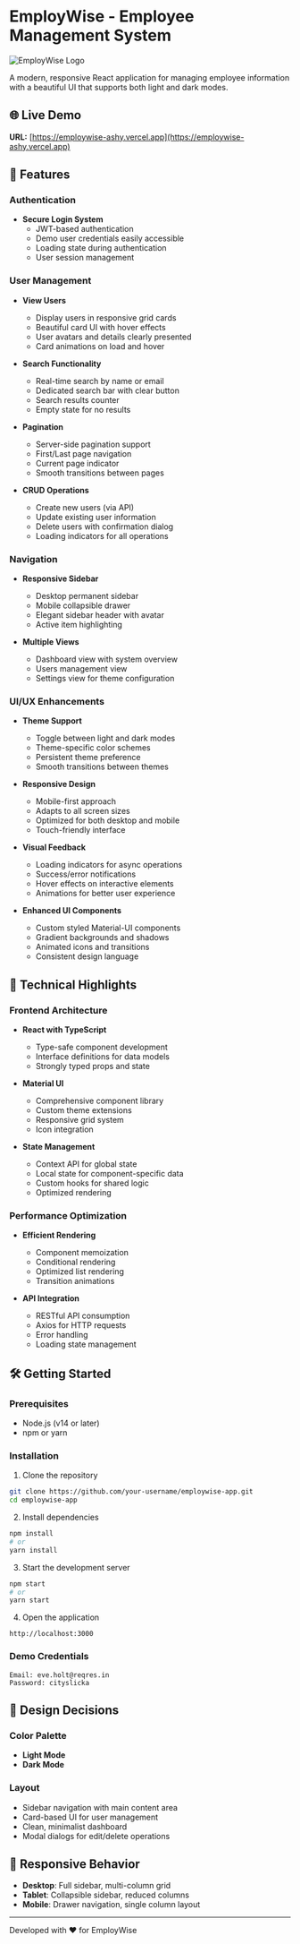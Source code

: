 # EmployWise - Employee Management System

![EmployWise Logo](https://img.shields.io/badge/EmployWise-User%20Management-6366F1)

A modern, responsive React application for managing employee information with a beautiful UI that supports both light and dark modes.


## 🌐 Live Demo

**URL:** [https://employwise-ashy.vercel.app](https://employwise-ashy.vercel.app)

## 🌟 Features

### Authentication
- **Secure Login System**
  - JWT-based authentication
  - Demo user credentials easily accessible
  - Loading state during authentication
  - User session management

### User Management
- **View Users**
  - Display users in responsive grid cards
  - Beautiful card UI with hover effects
  - User avatars and details clearly presented
  - Card animations on load and hover

- **Search Functionality**
  - Real-time search by name or email
  - Dedicated search bar with clear button
  - Search results counter
  - Empty state for no results

- **Pagination**
  - Server-side pagination support
  - First/Last page navigation
  - Current page indicator
  - Smooth transitions between pages

- **CRUD Operations**
  - Create new users (via API)
  - Update existing user information
  - Delete users with confirmation dialog
  - Loading indicators for all operations

### Navigation
- **Responsive Sidebar**
  - Desktop permanent sidebar
  - Mobile collapsible drawer
  - Elegant sidebar header with avatar
  - Active item highlighting

- **Multiple Views**
  - Dashboard view with system overview
  - Users management view
  - Settings view for theme configuration

### UI/UX Enhancements
- **Theme Support**
  - Toggle between light and dark modes
  - Theme-specific color schemes
  - Persistent theme preference
  - Smooth transitions between themes

- **Responsive Design**
  - Mobile-first approach
  - Adapts to all screen sizes
  - Optimized for both desktop and mobile
  - Touch-friendly interface

- **Visual Feedback**
  - Loading indicators for async operations
  - Success/error notifications
  - Hover effects on interactive elements
  - Animations for better user experience

- **Enhanced UI Components**
  - Custom styled Material-UI components
  - Gradient backgrounds and shadows
  - Animated icons and transitions
  - Consistent design language

## 🚀 Technical Highlights

### Frontend Architecture
- **React with TypeScript**
  - Type-safe component development
  - Interface definitions for data models
  - Strongly typed props and state

- **Material UI**
  - Comprehensive component library
  - Custom theme extensions
  - Responsive grid system
  - Icon integration

- **State Management**
  - Context API for global state
  - Local state for component-specific data
  - Custom hooks for shared logic
  - Optimized rendering

### Performance Optimization
- **Efficient Rendering**
  - Component memoization
  - Conditional rendering
  - Optimized list rendering
  - Transition animations

- **API Integration**
  - RESTful API consumption
  - Axios for HTTP requests
  - Error handling
  - Loading state management

## 🛠️ Getting Started

### Prerequisites
- Node.js (v14 or later)
- npm or yarn

### Installation
1. Clone the repository
```bash
git clone https://github.com/your-username/employwise-app.git
cd employwise-app
```

2. Install dependencies
```bash
npm install
# or
yarn install
```

3. Start the development server
```bash
npm start
# or
yarn start
```

4. Open the application
```
http://localhost:3000
```

### Demo Credentials
```
Email: eve.holt@reqres.in
Password: cityslicka
```

## 🎨 Design Decisions

### Color Palette
- **Light Mode**
- **Dark Mode**
  
### Layout
- Sidebar navigation with main content area
- Card-based UI for user management
- Clean, minimalist dashboard
- Modal dialogs for edit/delete operations

## 📱 Responsive Behavior
- **Desktop**: Full sidebar, multi-column grid
- **Tablet**: Collapsible sidebar, reduced columns
- **Mobile**: Drawer navigation, single column layout

---

Developed with ❤️ for EmployWise 
